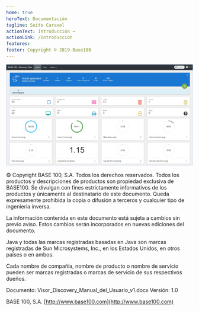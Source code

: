 ```yaml
---
home: true
heroText: Documentación
tagline: Suite Caravel
actionText: Introducción →
actionLink: /introduccion
features:
footer: Copyright © 2019-Base100
---
```


![Java](/img/001.jpg 'java')

© Copyright BASE 100, S.A. Todos los derechos reservados.
Todos los productos y descripciones de productos son propiedad exclusiva de BASE100. Se divulgan con fines estrictamente informativos de los productos y únicamente al destinatario de este documento. Queda expresamente prohibida la copia o difusión a terceros y cualquier tipo de ingeniería inversa.

La información contenida en este documento está sujeta a cambios sin previo aviso. Estos cambios serán incorporados en nuevas ediciones del documento.

Java y todas las marcas registradas basadas en Java son marcas registradas de Sun Microsystems, Inc., en los Estados Unidos, en otros países o en ambos.

Cada nombre de compañía, nombre de producto o nombre de servicio pueden ser marcas registradas o marcas de servicio de sus respectivos dueños.

Documento: Visor_Discovery_Manual_del_Usuario_v1.docx
Versión: 1.0

BASE 100, S.A.
[http://www.base100.com](http://www.base100.com)
